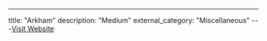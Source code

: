 ---
title: "Arkham"
description: "Medium"
external_category: "Miscellaneous"
---[Visit Website](https://app.hackthebox.com/machines/179)

